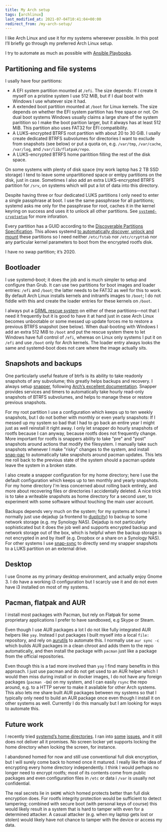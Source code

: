 ```yaml
---
title: My Arch setup
tags: [archlinux]
last_modified_at: 2021-07-04T10:41:04+00:00
redirect_from: /my-arch-setup/
---
```


I like Arch Linux and use it for my systems whereever possible. In this post I’ll briefly go through my preferred Arch Linux setup.

<!--more-->

I try to automate as much as possible with [Ansible Playbooks](https://github.com/lunaryorn/dotfiles/tree/main/playbooks).

## Partitioning and file systems

I usally have four partitions:

* A EFI system partition mounted at `/efi`. The size depends: If I create it myself on a pristine system I use 512 MiB, but if I dual boot with Windows I use whatever size it had.
* A extended boot partition mounted at `/boot` for Linux kernels. The size depends on whether the EFI system partition has free space or not. On dual boot systems Windows usually claims a large share of the system paritition so I make the boot parition larger, but it always has at least 512 MiB. This partition also uses FAT32 for EFI compatibility.
* A LUKS-encrypted BTRFS root partition with about 20 to 30 GiB. I usally create dedicated BTRFS subvolumes for directories I want to exclude from snapshots (see below) or put a quota on, e.g.  `/var/tmp`, `/var/cache`, `/var/log`, and `/var/lib/flatpak/repo`.
* A LUKS-encrypted BTRFS home paritition filling the rest of the disk space.

On some systems with plenty of disk space (my work laptop has 2 TB SSD storage) I tend to leave some unpartitioned space or emtpy partitions on the disk, just in case. Sometimes I also add an extra LUKS-encrypted BTRFS partition for `/srv`, on systems which will put a lot of data into this directory.

Despite having three or four dedicated LUKS partitions I only need to enter a single passphrase at boot.  I use the same passphrase for all partitions; systemd asks me only for the passphrase for root, caches it in the kernel keyring on success and uses it to unlock all other partitions. See [`systemd-cryptsetup`](https://www.freedesktop.org/software/systemd/man/systemd-cryptsetup@.service.html) for more inforation.

Every partition has a GUID according to the [Discoverable Partitions Specification](https://systemd.io/DISCOVERABLE_PARTITIONS/). This allows systemd [to automatically discover, unlock and mount](https://www.freedesktop.org/software/systemd/man/systemd-gpt-auto-generator.html#) these partitions so I need neither `/etc/fstab` nor `/etc/crypttab` nor any particular kernel parameters to boot from the encrypted rootfs disk.

I have no swap partition; it’s 2020.

## Bootloader

I use systemd-boot; it does the job and is much simpler to setup and configure than Grub. It can use two partitions for boot images and loader entries: `/efi` and `/boot`; the latter needs to be FAT32 as well for this to work.
By default Arch Linux installs kernels and initramfs images to `/boot`; I do not fiddle with this and create the loader entries for these kernels on `/boot`.

I always put a [GRML rescue system](https://wiki.archlinux.org/index.php/Systemd-boot#Grml_on_ESP) on either of these partitions—not that I need it frequently but it is good to have it at hand just in case Arch Linux becomes unbootable or some messed up update forces me to restore a previous BTRFS snapshot (see below). When dual-booting with Windows I add an extra 512 MiB to `/boot` and put the rescue system there to let Windows have full control of `/efi`, whereas on Linux only systems I put it on `/efi` and use `/boot` only for Arch kernels. The loader entry always looks the same and systemd-boot does not care where the image actually sits.

## Snapshots and backups

One particularly useful feature of btrfs is its ability to take readonly snapshots of any subvolume; this greatly helps backups and recovery. I always setup [snapper](http://snapper.io/), following [Arch’s excellent documentation](https://wiki.archlinux.org/index.php/Snapper). Snapper provides services and timers to automatically take hourly read-only snapshots of BTRFS subvolumes, and helps to manage these or restore previous snapshots.

For my root partition I use a configuration which keeps up to ten weekly snapshots, but I do not bother with monthly or even yearly snapshots:  If I messed up my system so bad that I had to go back an entire year I might just as well reinstall it right away. I only let snapper do hourly snapshots of rootfs because I can anyway, because rootfs does not frequently change. More important for rootfs is snappers ability to take "pre" and "post" snapshots around actions that modify the filesystem. I manually take such snapshots whenever I make "risky" changes to the system, and install [snap-pac](https://github.com/wesbarnett/snap-pac) to automatically take snapshots around pacman updates. This lets me roll back to the previous state of the system should a pacman update leave the system in a broken state.

I also create a snapper configuration for my home directory; here I use the default configuration which keeps up to ten monthly and yearly snapshots. For my home directory I'm less concerned about rolling back entirely, and more about recovering files or directories I accidentally deleted. A nice trick is to take a writeable snapshots as home directory for a second user, to experiment with some software without touching the main user account.

Backups depends very much on the system; for my systems at home I normally just use dejadup (a frontend to [duplicity](https://www.nongnu.org/duplicity/)) to backup to some network storage (e.g. my Synology NAS). Dejadup is not particularly sophisticated but it does the job well and supports encrypted backup and network storage out of the box, which is helpful when the backup storage is not encrypted in and by itself (e.g. Dropbox or a share on a Synology NAS). For other systems I use [snap-sync](https://github.com/wesbarnett/snap-sync) to directly send my snapper snapshots to a LUKS partition on an external drive.

## Desktop

I use Gnome as my primary desktop environment, and actually enjoy Gnome 3.
I do have a working i3 configuration but I scarcly use it and do not even have i3 installed on most of my systems.

## Pacman, flatpak and AUR

I install most packages with Pacman, but rely on Flatpak for some proprietary applications I prefer to have sandboxed, e.g Skype or Steam.

Even though I use AUR packages a lot I do not like fully integrated AUR helpers like `yay`. Instead I put packages I built myself into a local `file:` repository, and rely on [aurutils](https://github.com/AladW/aurutils) to automate this. I normally use `aur sync -c` which builds AUR packages in a clean chroot and adds them to the repo automatically, and then install the package with `pacman` just like a package from the official repositories.

Even though this is a tad more involved than `yay` I find many benefits in this approach. I just use pacman and do not get used to an AUR helper which I would then miss during install or in docker images, I do not have any foreign packages (`pacman -Qm`) on my system, and I can easily `rsync` the repo around, e.g. to a HTTP server to make it available for other Arch systems. This also lets me share built AUR packages between my systems so that I typically only need to build an AUR package once even though I install it on other systems as well. Currently I do this manually but I am looking for ways to automate this.

## Future work

I recently tried [systemd’s home directories](https://systemd.io/HOME_DIRECTORY/). I ran into [some](https://bugs.archlinux.org/task/67658) [issues](https://gitlab.gnome.org/GNOME/gnome-keyring/-/issues/59), and it still does not deliver all it promises. No screen locker yet supports locking the home directory when locking the screen, for instance.

I abandoned homed for now and still use conventional full disk encryption, but I will surely come back to homed once it matured. I really like the idea of encrypting every home directory independently. I think I would perhaps no longer need to encrypt rootfs; most of its contents come from public packages and even configuration files in `/etc` or data i `/var` is usually not confidential.

The real secrets lie in `$HOME` which homed protects better than full disk encryption does. For rootfs integrity protection would be sufficient to detect tampering; combined with secure boot (with personal keys of course) this would likely result in a system that is hard to tamper with even for a determined attacker. A casual attacker (e.g. when my laptop gets lost or stolen) would likely have not chance to tamper with the device or access my data.
